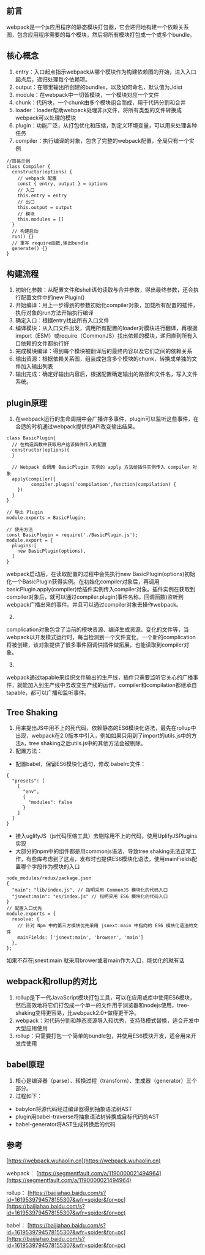 ## 前言

webpack是一个js应用程序的静态模块打包器，它会递归地构建一个依赖关系图，包含应用程序需要的每个模块，然后将所有模块打包成一个或多个bundle。

## 核心概念

1. entry：入口起点指示webpack从哪个模块作为构建依赖图的开始，进入入口起点后，递归处理每个依赖项。
2. output：在哪里输出所创建的bundles，以及如何命名，默认值为./dist
3. module：在webpack中一切皆模块，一个模块对应一个文件
4. chunk：代码块，一个chunk由多个模块组合而成，用于代码分割和合并
5. loader：loader帮助webpack处理非js文件，将所有类型的文件转换成webpack可以处理的模块
6. plugin：功能广泛，从打包优化和压缩，到定义环境变量，可以用来处理各种任务
7. compiler：执行编译的对象，包含了完整的webpack配置，全局只有一个实例

```
//简易示例
class Compiler {
  constructor(options) {
    // webpack 配置
    const { entry, output } = options
    // 入口
    this.entry = entry
    // 出口
    this.output = output
    // 模块
    this.modules = []
  }
  // 构建启动
  run() {}
  // 重写 require函数,输出bundle
  generate() {}
}
```

## 构建流程

1. 初始化参数：从配置文件和shell语句读取与合并参数，得出最终参数，还会执行配置文件中的new Plugin()
2. 开始编译：用上一步得到的参数初始化compiler对象，加载所有配置的插件，执行对象的run方法开始执行编译
3. 确定入口：根据entry找出所有入口文件
4. 编译模块：从入口文件出发，调用所有配置的loader对模块进行翻译，再根据import（ESM）或require（CommonJS）找出依赖的模块，递归直到所有入口依赖的文件都执行好
5. 完成模块编译：得到每个模块被翻译后的最终内容以及它们之间的依赖关系
6. 输出资源：根据依赖关系图，组装成包含多个模块的chunk，转换成单独的文件加入输出列表
7. 输出完成：确定好输出内容后，根据配置确定输出的路径和文件名，写入文件系统。

## plugin原理

1. 在webpack运行的生命周期中会广播许多事件，plugin可以监听这些事件，在合适的时机通过webpack提供的API改变输出结果。

```
class BasicPlugin{
  // 在构造函数中获取用户给该插件传入的配置
  constructor(options){
  }

  // Webpack 会调用 BasicPlugin 实例的 apply 方法给插件实例传入 compiler 对象
  apply(compiler){
         compiler.plugin('compilation',function(compilation) {
    })
  }
}

// 导出 Plugin
module.exports = BasicPlugin;

// 使用方法
const BasicPlugin = require('./BasicPlugin.js');
module.export = {
  plugins:[
    new BasicPlugin(options),
  ]
}
```

webpack启动后，在读取配置的过程中会先执行new BasicPlugin(options)初始化一个BasicPlugin获得实例。在初始化compiler对象后，再调用basicPlugin.apply(compiler)给插件实例传入compiler对象。插件实例在获取到compiler对象后，就可以通过compiler.plugin(事件名称，回调函数)监听到webpack广播出来的事件。并且可以通过compiler对象去操作webpack。

2. 
complication对象包含了当前的模块资源、编译生成资源、变化的文件等，当webpack以开发模式运行时，每当检测到一个文件变化，一个新的complication将被创建，该对象提供了很多事件回调供插件做拓展，也能读取到compiler对象。

3. 
webpack通过tapable来组织文件输出的生产线，插件只需要监听它关心的广播事件，就能加入到生产线中去改变生产线的运作，compiler和compilation都继承自tapable，都可以广播和监听事件。


## Tree Shaking

1. 用来提出JS中用不上的死代码，依赖静态的ES6模块化语法，最先在rollup中出现，webpack在2.0版本中引入，例如如果只用到了import的utils.js中的方法a，tree shaking之后utils.js中的其他方法会被剔除。
2. 配置方法：

- 配置babel，保留ES6模块化语句，修改.babelrc文件：

```
{
  "presets": [
    [
      "env",
      {
        "modules": false
      }
    ]
  ]
}
```

- 接入uglifyJS（js代码压缩工具）去剔除用不上的代码，使用UplifyJSPlugins实现
- 大部分的npm中的组件都是用commonjs语法，导致tree shaking无法正常工作，有些库考虑到了这点，发布时也提供ES6模块化语法，使用mainFields配置哪个字段作为模块的入口

```
node_modules/redux/package.json
{
  "main": "lib/index.js", // 指明采用 CommonJS 模块化的代码入口
  "jsnext:main": "es/index.js" // 指明采用 ES6 模块化的代码入口
}
// 配置入口优先
module.exports = {
  resolve: {
    // 针对 Npm 中的第三方模块优先采用 jsnext:main 中指向的 ES6 模块化语法的文件
    mainFields: ['jsnext:main', 'browser', 'main']
  },
};
```

如果不存在jsnext:main 就采用brower或者main作为入口，能优化的就有话

## webpack和rollup的对比

1. rollup是下一代JavaScript模块打包工具，可以在应用或库中使用ES6模块，然后高效地将它们打包成一个单一的文件用于浏览器和nodejs使用，tree-shaking变得更容易，比webpack2.0+做得更干净。
2. webpack：对代码分割和静态资源导入较优秀，支持热模式替换，适合开发中大型应用使用
3. rollup：只需要打包一个简单的bundle包，并使用ES6模块开发，适合用来开发库使用

## babel原理

1. 核心是编译器（parse）、转换过程（transform）、生成器（generator）三个部分。
2. 过程如下：

- babylon将源代码经过编译器得到抽象语法树AST
- plugin用babel-traverse将抽象语法树转换成目标代码的AST
- babel-generator将AST生成转换后的代码

## 参考

[https://webpack.wuhaolin.cn](https://webpack.wuhaolin.cn)

webpack： [https://segmentfault.com/a/1190000021494964](https://segmentfault.com/a/1190000021494964)

rollup： [https://baijiahao.baidu.com/s?id=1619539794578155307&wfr=spider&for=pc](https://baijiahao.baidu.com/s?id=1619539794578155307&wfr=spider&for=pc)

babel： [https://baijiahao.baidu.com/s?id=1619539794578155307&wfr=spider&for=pc](https://baijiahao.baidu.com/s?id=1619539794578155307&wfr=spider&for=pc)
